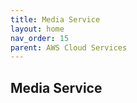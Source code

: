 ```yaml
---
title: Media Service
layout: home
nav_order: 15
parent: AWS Cloud Services
---
```


## Media Service